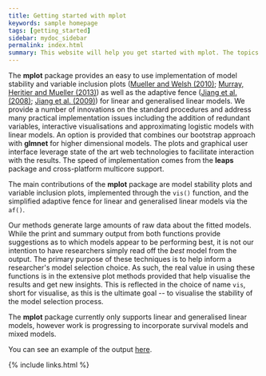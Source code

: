 ```yaml
---
title: Getting started with mplot
keywords: sample homepage
tags: [getting_started]
sidebar: mydoc_sidebar
permalink: index.html
summary: This website will help you get started with mplot. The topics covered in this documentation provide information  about working with many aspects of the mplot package.
---
```


The **mplot** package provides an easy to use implementation of model stability and variable inclusion plots ([Mueller and Welsh (2010)](http://doi.org/10.1111/j.1751-5823.2010.00108.x); [Murray, Heritier and Mueller (2013)](http://doi.org/10.1002/sim.5855)) as well as the adaptive fence ([Jiang et al. (2008)](http://doi.org/10.1214/07-AOS517); [Jiang et al. (2009)](http://doi.org/10.1016/j.spl.2008.10.014)) for linear and generalised linear models. We provide a number of innovations on the standard procedures and address many practical implementation issues including the addition of redundant variables, interactive visualisations and approximating logistic models with linear models. An option is provided that combines our bootstrap approach with **glmnet** for higher dimensional models.  The plots and graphical user interface leverage state of the art web technologies to facilitate interaction with the results. The speed of implementation comes from the **leaps** package and cross-platform multicore support.

The main contributions of the **mplot** package are model stability plots and variable inclusion plots, implemented through the `vis()` function, and the simplified adaptive fence for linear and generalised linear models via the `af()`.

Our methods generate large amounts of raw data about the fitted models.  While the print and summary output from both functions provide suggestions as to which models appear to be performing best, it is not our intention to have researchers simply read off the _best_ model from the output.  The primary purpose of these techniques is to help inform a researcher's model selection choice. As such, the real value in using these functions is in the extensive plot methods provided that help visualise the results and get new insights.  This is reflected in the choice of name `vis`, short for visualise, as this is the ultimate goal -- to visualise the stability of the model selection process.  

The **mplot** package currently only supports linear and generalised linear models, however work is progressing to incorporate survival models and mixed models.

You can see an example of the output [here](http://garthtarr.com/apps/mplot/).







{% include links.html %}
